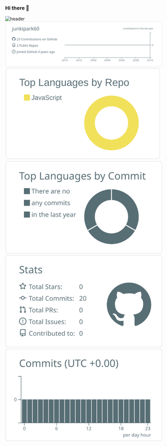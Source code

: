 ### Hi there 👋

![header](https://capsule-render.vercel.app/api?type=waving&color=gradient&height=250&section=header&text=junkipark60%20Lee&fontSize=90&animation=twinkling)
[![](https://raw.githubusercontent.com/junkipark60/junkipark60/master/profile-summary-card-output/default/0-profile-details.svg)](https://github.com/vn7n24fzkq/github-profile-summary-cards)
[![](https://raw.githubusercontent.com/junkipark60/junkipark60/master/profile-summary-card-output/default/1-repos-per-language.svg)](https://github.com/vn7n24fzkq/github-profile-summary-cards) [![](https://raw.githubusercontent.com/junkipark60/junkipark60/master/profile-summary-card-output/default/2-most-commit-language.svg)](https://github.com/vn7n24fzkq/github-profile-summary-cards)
[![](https://raw.githubusercontent.com/junkipark60/junkipark60/master/profile-summary-card-output/default/3-stats.svg)](https://github.com/vn7n24fzkq/github-profile-summary-cards) [![](https://raw.githubusercontent.com/junkipark60/junkipark60/master/profile-summary-card-output/default/4-productive-time.svg)](https://github.com/vn7n24fzkq/github-profile-summary-cards)
